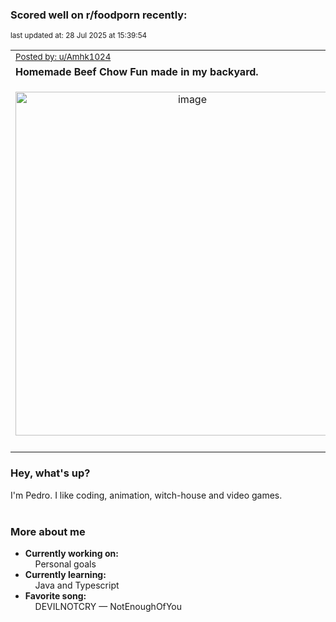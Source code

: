 ### Scored well on r/foodporn recently:

<p align="left"><sub>last updated at: 28 Jul 2025 at 15:39:54</sub></p>

|   |
| --- |
| <sub>[Posted by: u/Amhk1024][source]</sub> |
| **Homemade Beef Chow Fun made in my backyard.** | 
|<p align="center"> <img alt="image" src="https://i.redd.it/f8nmaykbxuef1.jpeg" width="550" /> </p>|
|   |

### Hey, what's up?

I'm Pedro. I like coding, animation, witch-house and video games.<br><br>

### More about me
- **Currently working on:**  
&nbsp;&nbsp;&nbsp;&nbsp;Personal goals
- **Currently learning:**  
&nbsp;&nbsp;&nbsp;&nbsp;Java and Typescript
- **Favorite song:**  
&nbsp;&nbsp;&nbsp;&nbsp;DEVILNOTCRY — NotEnoughOfYou<br><br>

  



  
  
  
[linkedin]: https://linkedin.com/in/pedro-h-r-gomes-8a487b14a/
[gmail]: mailto:pilique11@gmail.com
[source]: https://reddit.com/r/FoodPorn/comments/1m8antj/homemade_beef_chow_fun_made_in_my_backyard/
[redditAPI]: https://www.reddit.com/dev/api/